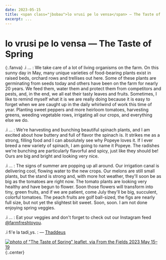 ```yaml
---
date: 2023-05-15
title: <span class="jbobau">lo vrusi pe lo vensa</span> — The Taste of Spring
excerpt: ...
---
```


# <span class="jbobau">lo vrusi pe lo vensa</span> — The Taste of Spring

{:.fanva}
.i ...
: We take care of a lot of living organisms on the farm. On this sunny day in May, many unique varieties of food-bearing plants exist in raised beds, orchard rows and trellises out here. Some of these plants are germinating from seeds today and others have been on the farm for nearly 20 years. We feed them, water them and protect them from competitors and pests, and, in the end, we all eat their tasty leaves and fruits. Sometimes, I like to remind myself what it is we are really doing because it is easy to forget when we are caught up in the daily whirlwind of work this time of year. Planting sweet peppers and more heirloom tomatoes, harvesting greens, weeding vegetable rows, irrigating all our crops, and everything else we do.

.i ...
: We're harvesting and bunching beautiful spinach plants, and I am excited about how buttery and full of flavor the spinach is. It strikes me as a strong, filling food and I can absolutely see why Popeye loves it. If I ever breed a new variety of spinach, I am going to name it Popeye. The radishes we're bunching are particularly flavorful and spicy, just like they should be! Ours are big and bright and looking very nice.

.i ...
: The signs of summer are popping up all around. Our irrigation canal is delivering cool, flowing water to the new crops. Our melons are still small plants, but the stand is strong and, with more hot weather, they'll soon be as big as the tomatoes are right now. The tomato plants are looking very healthy and have begun to flower. Soon those flowers will transform into tiny, green fruits, and if we are patient, come July they'll be big, succulent, colorful tomatoes. The peach fruits are golf ball-sized, the figs are nearly full size, but not yet the slightest bit sweet. Soon, soon. I am not done enjoying spring veggies.

.i ...
: Eat your veggies and don't forget to check out our Instagram feed [@farmfreshtoyou].

.i fi'e la tadi,ys.
: — [Thaddeus][@farmerthaddeus]

[![photo of "The Taste of Spring" leaflet, via _From the Fields_ 2023 May 15–19](https://i.imgur.com/JXGy63dl.jpg)](https://i.imgur.com/JXGy63d.jpg)
{:.center}

[@farmerthaddeus]: https://instagram.com/farmerthaddeus
[@farmfreshtoyou]: https://instagram.com/farmfreshtoyou
